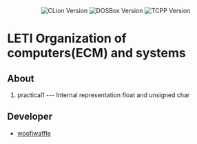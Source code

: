 <p align = "center">
  <img src = "https://img.shields.io/badge/CLion-2023.2.1-green" alt = "CLion Version">
  <img src = "https://img.shields.io/badge/DOSBox-0.74.3-blue" alt = "DOSBox Version">
  <img src = "https://img.shields.io/badge/TurboC%2B%2B-1.01-blue" alt = "TCPP Version">
</p>

# LETI Organization of computers(ECM) and systems

## About

1. practical1 --- Internal representation float and unsigned char
 
 ## Developer

*  [woofiwaffle](https://github.com/woofiwaffle)
